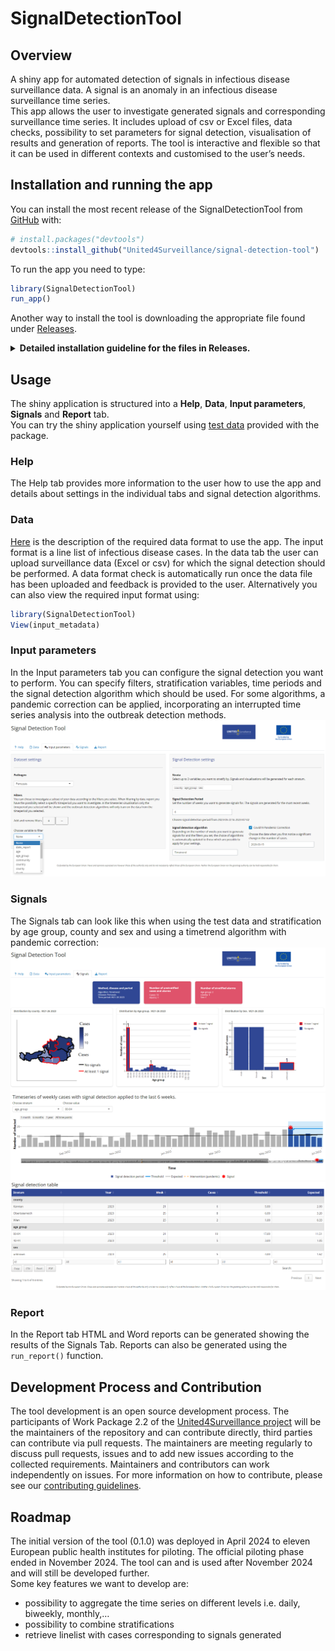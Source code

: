 
<!-- README.md is generated from README.Rmd. Please edit that file -->

# SignalDetectionTool

<!-- badges: start -->
<!-- badges: end -->

## Overview

A shiny app for automated detection of signals in infectious disease
surveillance data. A signal is an anomaly in an infectious disease
surveillance time series.  
This app allows the user to investigate generated signals and
corresponding surveillance time series. It includes upload of csv or
Excel files, data checks, possibility to set parameters for signal
detection, visualisation of results and generation of reports. The tool
is interactive and flexible so that it can be used in different contexts
and customised to the user’s needs.

## Installation and running the app

You can install the most recent release of the SignalDetectionTool from
[GitHub](https://github.com/United4Surveillance/signal-detection-tool)
with:

``` r
# install.packages("devtools")
devtools::install_github("United4Surveillance/signal-detection-tool")
```

To run the app you need to type:

``` r
library(SignalDetectionTool)
run_app()
```

Another way to install the tool is downloading the appropriate file
found under
[Releases](https://github.com/United4Surveillance/signal-detection-tool/releases).

<details>
<summary>
<strong>Detailed installation guideline for the files in
Releases.</strong>
</summary>
<ul>
<li>
To navigate to the Release page, scroll up and look on the right-hand
side of the page under a section labelled Releases. Click on ‘Releases’
</li>
<li>
You can find the latest tool release at the top of the page with the
corresponding version number.
</li>
<li>
There are three files you can download:
</li>
<ul>
<li>
<b>Source code (tar.gz)</b>: This is a tarball. You must have Rtools
installed on your computer to use this installation method. If you only
want to run the app and use its functionalities this is the correct
installation for you. In case you are interested to modify code of the
app go to <b>Source Code (zip)</b>.
</li>
<li>
<b>SignalDetectionTool_x.x.x.zip</b>: This is a binary. You do not need
to have Rtools installed on your computer to use this installation
method.
</li>
<li>
<b>Source Code (zip)</b>: This is a zipped folder of the
SignalDetectionTool repository. You must have Rtools installed on your
computer to use this installation method. It can be unzipped and
installed over the ‘Build’ tab in Rstudio. This can be used if you want
to modify code of the app for your usage. Instead you can also just
clone the repository.
</li>
</ul>
</ul>
<strong>Installation using .tar.gz</strong>
<ul>
<li>
Download the provided .tar.gz file and save it on your computer
</li>
<li>
Install the package <code>remotes</code> by putting
<span style="color:blue;">install.package(“remotes”)</span> in the
console
</li>
<li>
Install the package dependencies for the SignalDetectionTool using the
full path where you stored the .tar.gz file and replace the x.x.x with
the current version of the binary. For example:
<span style="color:blue;">remotes::install_deps(“C:/Users/YourUsername/Downloads/SignalDetectionTool_x.x.x.tar.gz”)</span>
</li>
<li>
Execute this command in the console
</li>
<li>
This should also install any dependencies you need to run the tool. Wait
until the installation finishes successfully
</li>
<li>
Write the following command into the console to install the tool:
<span style="color:blue;">install.packages(“path_to_the_tool/SignalDetectionTool_x.x.x.tar.gz”,
repos = NULL, type=“source”)</span>
</li>
<li>
Continue to read ‘Running the shiny application’
</li>
</ul>
<strong>Installation using SignalDetectionTool_x.x.x.zip file</strong>
<ul>
<li>
Download the provided zip file and save it on your computer and open
RStudio
</li>
<li>
Install the package remotes by putting
<span style="color:blue;">install.package(“remotes”)</span> in the
console
</li>
<li>
Install the package dependencies for the SignalDetectionTool using the
full path where you stored the .zip file and replace the x.x.x with the
current version of the binary. For example:
<span style="color:blue;">remotes::install_deps(“C:/Users/YourUsername/Downloads/SignalDetectionTool_x.x.x.binary.zip”)</span>
</li>
<li>
Execute this command in the console
</li>
<li>
This command will then ask you if you want to update your installed
packages. Please type 1 and press enter to install the updates. For
advanced users: you can also install only the minimal required versions
written inside the DESCRIPTION file by using
<span style="color:blue;">remotes::install_version()</span>
</li>
<li>
Now the SignalDetectionTool needs to be installed. For this execute this
command
<span style="color:blue;">install.packages(“your_path_to_the_zip/SignalDetectionTool_x.x.x_binary.zip”)</span>
in the console, replacing again your_path_to_the_zip by your system path
and changing x.x.x to the version specification.
</li>
<li>
Continue to read ‘Running the shiny application’
</li>
</ul>
<summary>
<strong>Installation Source Code (zip):</strong>
</summary>
<ul>
<li>
Download the provided zip file and save it on your computer
</li>
<li>
Go into the unzipped signal-detection-tool folder and double-click on
the <code>SignalDetectionTool.Rproj</code> file to open it
</li>
<li>
You can either use the RStudio suggestion to install packages by
clicking on the ‘Install’ button or copy the following line of code into
the console: <span style="color:blue;">devtools::install_deps()</span>
</li>
<li>
This command will then ask you if you want to update your installed
packages. Please type 1 and press enter to install the updates
</li>
<li>
For advanced users: you can also install only the minimal required
versions written inside the <code>DESCRIPTION</code> file by using
<span style="color:blue;">remotes::install_version()</span>
</li>
<li>
In case the command
<span style="color:blue;">devtools::install_deps()</span> gives you an
error that there is no package called ‘devtools’, you need to install it
using <span style="color:blue;">install.packages(“devtools”)</span> and
then run the command again
</li>
<li>
Now the SignalDetectionTool needs to be installed. For this, go to the
top right window in RStudio and click on the tab ‘Build’. Next, click on
the ‘Install’ button. You will see that the installation process has
started
</li>
<li>
Continue to read ‘Running the shiny application’
</li>
</ul>
</details>

## Usage

The shiny application is structured into a **Help**, **Data**, **Input
parameters**, **Signals** and **Report** tab.  
You can try the shiny application yourself using [test
data](https://github.com/United4Surveillance/signal-detection-tool/blob/main/dev/data/input/input.csv)
provided with the package.

### Help

The Help tab provides more information to the user how to use the app
and details about settings in the individual tabs and signal detection
algorithms.

### Data

[Here](https://github.com/United4Surveillance/signal-detection-tool/blob/main/dev/data/input/description.md)
is the description of the required data format to use the app. The input
format is a line list of infectious disease cases. In the data tab the
user can upload surveillance data (Excel or csv) for which the signal
detection should be performed. A data format check is automatically run
once the data file has been uploaded and feedback is provided to the
user. Alternatively you can also view the required input format using:

``` r
library(SignalDetectionTool)
View(input_metadata)
```

### Input parameters

In the Input parameters tab you can configure the signal detection you
want to perform. You can specify filters, stratification variables, time
periods and the signal detection algorithm which should be used. For
some algorithms, a pandemic correction can be applied, incorporating an
interrupted time series analysis into the outbreak detection methods.
![](man/figures/README-input_tab.PNG)

### Signals

The Signals tab can look like this when using the test data and
stratification by age group, county and sex and using a timetrend
algorithm with pandemic correction:
![](man/figures/README-signals_tab.PNG)
![](man/figures/README-timeseries.PNG)
![](man/figures/README-signal_detection_table.PNG)

### Report

In the Report tab HTML and Word reports can be generated showing the
results of the Signals Tab. Reports can also be generated using the
`run_report()` function.

## Development Process and Contribution

The tool development is an open source development process. The
participants of Work Package 2.2 of the [United4Surveillance
project](https://united4surveillance.eu/) will be the maintainers of the
repository and can contribute directly, third parties can contribute via
pull requests. The maintainers are meeting regularly to discuss pull
requests, issues and to add new issues according to the collected
requirements. Maintainers and contributors can work independently on
issues. For more information on how to contribute, please see our
[contributing
guidelines](https://github.com/United4Surveillance/signal-detection-tool/blob/main/.github/CONTRIBUTING.md).

## Roadmap

The initial version of the tool (0.1.0) was deployed in April 2024 to
eleven European public health institutes for piloting. The official
piloting phase ended in November 2024. The tool can and is used after
November 2024 and will still be developed further.<br> Some key features
we want to develop are:

- possibility to aggregate the time series on different levels
  i.e. daily, biweekly, monthly,…
- possibility to combine stratifications
- retrieve linelist with cases corresponding to signals generated
